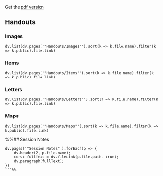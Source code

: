 Get the [pdf version](https://cos.nathanorick.com/no-spoilers/Campaign%20Notes.pdf)
## Handouts
### Images
```dataviewjs
dv.list(dv.pages('"Handouts/Images"').sort(k => k.file.name).filter(k => k.public).file.link)
```
### Items
```dataviewjs
dv.list(dv.pages('"Handouts/Items"').sort(k => k.file.name).filter(k => k.public).file.link)
```
### Letters
```dataviewjs
dv.list(dv.pages('"Handouts/Letters"').sort(k => k.file.name).filter(k => k.public).file.link)
```
### Maps
```dataviewjs
dv.list(dv.pages('"Handouts/Maps"').sort(k => k.file.name).filter(k => k.public).file.link)
```

%%## Session Notes
```dataviewjs
dv.pages('"Session Notes"').forEach(p => {
	dv.header(2, p.file.name);
	const fullText = dv.fileLink(p.file.path, true);
	dv.paragraph(fullText);
})
```%%

